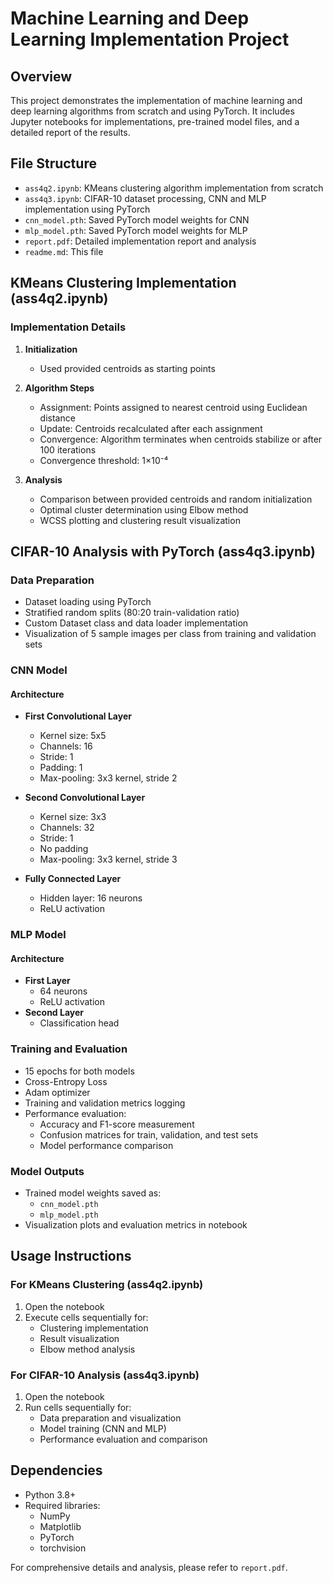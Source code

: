 # Machine Learning and Deep Learning Implementation Project

## Overview
This project demonstrates the implementation of machine learning and deep learning algorithms from scratch and using PyTorch. It includes Jupyter notebooks for implementations, pre-trained model files, and a detailed report of the results.

## File Structure
- `ass4q2.ipynb`: KMeans clustering algorithm implementation from scratch
- `ass4q3.ipynb`: CIFAR-10 dataset processing, CNN and MLP implementation using PyTorch
- `cnn_model.pth`: Saved PyTorch model weights for CNN
- `mlp_model.pth`: Saved PyTorch model weights for MLP
- `report.pdf`: Detailed implementation report and analysis
- `readme.md`: This file

## KMeans Clustering Implementation (ass4q2.ipynb)

### Implementation Details
1. **Initialization**
   - Used provided centroids as starting points

2. **Algorithm Steps**
   - Assignment: Points assigned to nearest centroid using Euclidean distance
   - Update: Centroids recalculated after each assignment
   - Convergence: Algorithm terminates when centroids stabilize or after 100 iterations
   - Convergence threshold: 1×10⁻⁴

3. **Analysis**
   - Comparison between provided centroids and random initialization
   - Optimal cluster determination using Elbow method
   - WCSS plotting and clustering result visualization

## CIFAR-10 Analysis with PyTorch (ass4q3.ipynb)

### Data Preparation
- Dataset loading using PyTorch
- Stratified random splits (80:20 train-validation ratio)
- Custom Dataset class and data loader implementation
- Visualization of 5 sample images per class from training and validation sets

### CNN Model
#### Architecture
- **First Convolutional Layer**
  - Kernel size: 5x5
  - Channels: 16
  - Stride: 1
  - Padding: 1
  - Max-pooling: 3x3 kernel, stride 2

- **Second Convolutional Layer**
  - Kernel size: 3x3
  - Channels: 32
  - Stride: 1
  - No padding
  - Max-pooling: 3x3 kernel, stride 3

- **Fully Connected Layer**
  - Hidden layer: 16 neurons
  - ReLU activation

### MLP Model
#### Architecture
- **First Layer**
  - 64 neurons
  - ReLU activation
- **Second Layer**
  - Classification head

### Training and Evaluation
- 15 epochs for both models
- Cross-Entropy Loss
- Adam optimizer
- Training and validation metrics logging
- Performance evaluation:
  - Accuracy and F1-score measurement
  - Confusion matrices for train, validation, and test sets
  - Model performance comparison

### Model Outputs
- Trained model weights saved as:
  - `cnn_model.pth`
  - `mlp_model.pth`
- Visualization plots and evaluation metrics in notebook

## Usage Instructions

### For KMeans Clustering (ass4q2.ipynb)
1. Open the notebook
2. Execute cells sequentially for:
   - Clustering implementation
   - Result visualization
   - Elbow method analysis

### For CIFAR-10 Analysis (ass4q3.ipynb)
1. Open the notebook
2. Run cells sequentially for:
   - Data preparation and visualization
   - Model training (CNN and MLP)
   - Performance evaluation and comparison

## Dependencies
- Python 3.8+
- Required libraries:
  - NumPy
  - Matplotlib
  - PyTorch
  - torchvision

For comprehensive details and analysis, please refer to `report.pdf`.